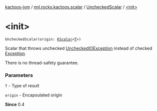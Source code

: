 [kactoos-jvm](../../index.md) / [nnl.rocks.kactoos.scalar](../index.md) / [UncheckedScalar](index.md) / [&lt;init&gt;](./-init-.md)

# &lt;init&gt;

`UncheckedScalar(origin: `[`KScalar`](../../nnl.rocks.kactoos/-k-scalar.md)`<`[`T`](index.md#T)`>)`

Scalar that throws unchecked [UncheckedIOException](http://docs.oracle.com/javase/8/docs/api/java/io/UncheckedIOException.html) instead of checked [Exception](https://kotlinlang.org/api/latest/jvm/stdlib/kotlin/-exception/index.html).

There is no thread-safety guarantee.

### Parameters

`T` - Type of result

`origin` - Encapsulated origin

**Since**
0.4

